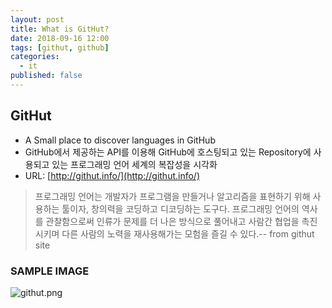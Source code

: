 ```yaml
---
layout: post
title: What is GitHut?
date: 2018-09-16 12:00
tags: [githut, github]
categories:
  - it
published: false
---
```

## GitHut
- A Small place to discover languages in GitHub
- GitHub에서 제공하는 API를 이용해 GitHub에 호스팅되고 있는 Repository에 사용되고 있는 프로그래밍 언어 세계의 복잡성을 시각화
- URL: [http://githut.info/](http://githut.info/)


> 프로그래밍 언어는 개발자가 프로그램을 만들거나 알고리즘을 표현하기 위해 사용하는 툴이자, 창의력을 코딩하고 디코딩하는 도구다. 프로그래밍 언어의 역사를 관찰함으로써 인류가 문제를 더 나은 방식으로 풀어내고 사람간 협업을 촉진시키며 다른 사람의 노력을 재사용해가는 모험을 즐길 수 있다.-- from githut site


### SAMPLE IMAGE
![githut.png]({{site.baseurl}}/_posts/2018/githut.png)

